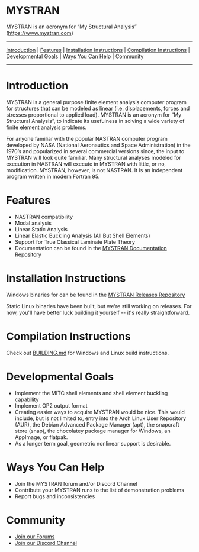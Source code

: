 MYSTRAN
=======

MYSTRAN is an acronym for “My Structural Analysis” (https://www.mystran.com)


---

[Introduction](#Introduction) |
[Features](#Features) |
[Installation Instructions](#Installation-Instructions) |
[Compilation Instructions](#Compilation-Instructions) |
[Developmental Goals](#Developmental-Goals) |
[Ways You Can Help](#ways-you-can-help) |
[Community](#community)

---


# Introduction

MYSTRAN is a general purpose finite element analysis computer program for
structures that can be modeled as linear (i.e. displacements, forces and
stresses proportional to applied load). MYSTRAN is an acronym for
“My Structural Analysis”, to indicate its usefulness in solving a wide variety
of finite element analysis problems.

For anyone familiar with the popular NASTRAN computer program developed by NASA
(National Aeronautics and Space Administration) in the 1970’s and popularized
in several commercial versions since, the input to MYSTRAN will look quite
familiar. Many structural analyses modeled for execution in NASTRAN will
execute in MYSTRAN with little, or no, modification. MYSTRAN, however, is not
NASTRAN. It is an independent program written in modern Fortran 95.

# Features

- NASTRAN compatibility
- Modal analysis
- Linear Static Analysis
- Linear Elastic Buckling Analysis (All But Shell Elements)
- Support for True Classical Laminate Plate Theory
- Documentation can be found in the 
[MYSTRAN Documentation Repository](https://github.com/MYSTRANsolver/MYSTRAN_Documentation)

# Installation Instructions

Windows binaries for can be found in the 
[MYSTRAN Releases Repository](https://github.com/MYSTRANsolver/MYSTRAN_Releases)

Static Linux binaries have been built, but we're still working on releases.
For now, you'll have better luck building it yourself -- it's really
straightforward.

# Compilation Instructions

Check out [BUILDING.md](BUILDING.md) for Windows and Linux build
instructions.

# Developmental Goals

- Implement the MITC shell elements and shell element buckling capability
- Implement OP2 output format
- Creating easier ways to acquire MYSTRAN would be nice. This would include, but
  is not limited to, entry into the Arch Linux User Repository (AUR), the
  Debian Advanced Package Manager (apt), the snapcraft store (snap), the
  chocolatey package manager for Windows, an AppImage, or flatpak.
- As a longer term goal, geometric nonlinear support is desirable.

# Ways You Can Help

- Join the MYSTRAN forum and/or Discord Channel
- Contribute your MYSTRAN runs to the list of demonstration problems
- Report bugs and inconsistencies

# Community

- [Join our Forums](https://mystran.com/forums)
- [Join our Discord Channel](https://discord.gg/BAdT6rJyFF)
